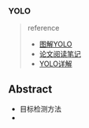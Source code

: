 ### YOLO> reference>* [图解YOLO](https://zhuanlan.zhihu.com/p/24916786)>* [论文阅读笔记](http://blog.csdn.net/tangwei2014/article/details/50915317)>* [YOLO详解](https://zhuanlan.zhihu.com/p/25236464)## Abstract* 目标检测方法* 